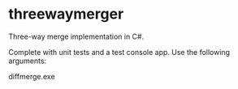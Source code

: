 threewaymerger
==============

Three-way merge implementation in C#.

Complete with unit tests and a test console app. Use the following arguments:

diffmerge.exe <original file path> <first version path> <second version path>
